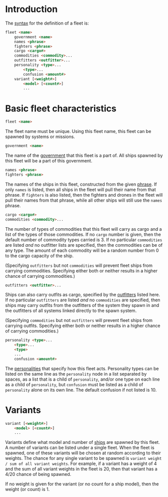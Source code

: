 # Introduction

The [syntax](DataFormat#grammar-specifications) for the definition of a fleet is:

```html
fleet <name>
	government <name>
	names <phrase>
	fighters <phrase>
	cargo <cargo#>
	commodities <commodity>...
	outfitters <outfitter>...
	personality <type>...
		<type>...
		confusion <amount#>
	variant [<weight#>]
		<model> [<count#>]
		...
```

# Basic fleet characteristics

```html
fleet <name>
```

The fleet name must be unique. Using this fleet name, this fleet can be spawned by systems or missions.

```html
government <name>
```

The name of the [government](CreatingGovernments) that this fleet is a part of. All ships spawned by this fleet will be a part of this government.

```html
names <phrase>
fighters <phrase>
```

The names of the ships in this fleet, constructed from the given [phrase](CreatingPhrases). If only `names` is listed, then all ships in the fleet will pull their name from that phrase. If `fighters` is also listed, then the fighters and drones in the fleet will pull their names from that phrase, while all other ships will still use the `names` phrase.

```html
cargo <cargo#>
commodities <commodity>...
```

The number of types of commodities that this fleet will carry as cargo and a list of the types of those commodities. If no `cargo` number is given, then the default number of commodity types carried is 3. If no particular `commodities` are listed _and_ no outfitter lists are specified, then the commodities can be of any type. The amount of each commodity will be a random number from 0 to the cargo capacity of the ship.

(Specifying `outfitters` but not `commodities` will prevent fleet ships from carrying commodities. Specifying either both or neither results in a higher chance of carrying commodities.)

```html
outfitters <outfitter>...
```

Ships can also carry outfits as cargo, specified by the [outfitters](CreatingOutfits#sales) listed here. If no particular `outfitters` are listed _and_ no `commodities` are specified, then ships may carry outfits from the outfitters of the system they spawn in and the outfitters of all systems linked directly to the spawn system.

(Specifying `commodities` but not `outfitters` will prevent fleet ships from carrying outfits. Specifying either both or neither results in a higher chance of carrying commodities.)

```html
personality <type>...
	<type>...
	<type>
	...
	confusion <amount#>
```

The [personalities](ShipPersonalities) that specify how this fleet acts. Personality types can be listed on the same line as the `personality` node in a list separated by spaces, as a list that is a child of `personality`, and/or one type on each line as a child of `personality`, but `confusion` must be listed as a child of `personality` alone on its own line. The default confusion if not listed is 10.

# Variants

```html
variant [<weight#>]
	<model> [<count#>]
	...
```

Variants define what model and number of [ships](CreatingShips) are spawned by this fleet. A number of variants can be listed under a single fleet. When the fleet is spawned, one of these variants will be chosen at random according to their weights. The chance for any single variant to be spawned is `variant weight / sum of all variant weights`. For example, if a variant has a weight of 4 and the sum of all variant weights in the fleet is 20, then that variant has a 4/20 chance of being spawned.

If no weight is given for the variant (or no count for a ship model), then the weight (or count) is 1.